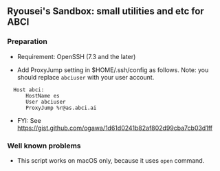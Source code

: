 ## Ryousei's Sandbox: small utilities and etc for ABCI

### Preparation
- Requirement: OpenSSH (7.3 and the later)

- Add ProxyJump setting in $HOME/.ssh/config as follows. Note: you should replace ```abciuser``` with your user account.
```
  Host abci:
      HostName es
      User abciuser
      ProxyJump %r@as.abci.ai
```

* FYI: See https://gist.github.com/ogawa/1d61d0241b82af802d99cba7cb03d1ff

### Well known problems

* This script works on macOS only, because it uses ```open``` command.

